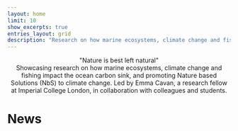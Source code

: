 ```yaml
---
layout: home
limit: 10
show_excerpts: true
entries_layout: grid
description: "Research on how marine ecosystems, climate change and fishing impact the ocean carbon sink, and promoting Nature based Solutions (NbS) to climate change"
---
```


<div style="text-align: center"> "Nature is best left natural" </div>


<div style="text-align: center"> Showcasing research on how marine ecosystems, climate change and fishing impact the ocean carbon sink, and promoting Nature based Solutions (NbS) to climate change. Led by Emma Cavan, a research fellow at Imperial College London, in collaboration with colleagues and students. </div>

# News
